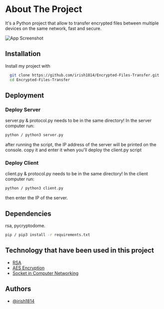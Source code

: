 
# About The Project

It's a Python project that allow to transfer encrypted files between multiple devices on the same network, fast and secure.


![App Screenshot](https://th.bing.com/th/id/R.e005149b9c6d53da75c41dac3de6c3a0?rik=yycaermDerpGHw&riu=http%3a%2f%2fwww.kpbiz.com.au%2fimages%2fcontent-securefiletransfer.jpg&ehk=u3htTM5C%2fefFmXr2XtvVWIqFBEaaVdvQWJz0bcDCfXo%3d&risl=&pid=ImgRaw&r=0)


## Installation

Install my project with 

```bash
  git clone https://github.com/irish1814/Encrypted-Files-Transfer.git
  cd Encrypted-Files-Transfer
```
    
## Deployment

### Deploy Server
server.py & protocol.py needs to be in the same directory!
In the server computer run:
```bash
python / python3 server.py
```
after running the script, the IP address of the server will be printed on the console.
copy it and enter it when you'll deploy the client.py script

### Deploy Client
client.py & protocol.py needs to be in the same directory!
In the client computer run: 
```bash
python / python3 client.py
``` 
then enter the IP of the server.
## Dependencies

rsa, pycryptodome.

```bash
pip / pip3 install -r requirements.txt
```
## Technology that have been used in this project

 - [RSA](https://www.geeksforgeeks.org/rsa-algorithm-cryptography/)
 - [AES Encryption](https://www.geeksforgeeks.org/advanced-encryption-standard-aes/)
 - [Socket in Computer Networking](https://www.geeksforgeeks.org/socket-in-computer-network/)


## Authors

- [@irish1814](https://www.github.com/irish1814)
